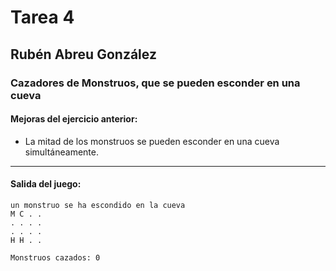 # Tarea 4
## Rubén Abreu González
### Cazadores de Monstruos, que se pueden esconder en una cueva
#### Mejoras del ejercicio anterior:
- La mitad de los monstruos se pueden esconder en una cueva simultáneamente.
---
#### Salida del juego:
```
un monstruo se ha escondido en la cueva
M C . . 
. . . . 
. . . . 
H H . . 

Monstruos cazados: 0
```